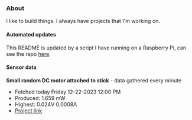 ### About
I like to build things. I always have projects that I'm working on.

#### Automated updates
This README is updated by a script I have running on a Raspberry Pi, can see the repo [here](https://github.com/jdc-cunningham/raspi-git-repo-updater).

#### Sensor data


**Small random DC motor attached to stick** - data gathered every minute
- Fetched today Friday 12-22-2023 12:00 PM
- Produced: 1.659 mW
- Highest: 0.024V 0.0008A
- [Project link](https://github.com/jdc-cunningham/turbine-raspi)